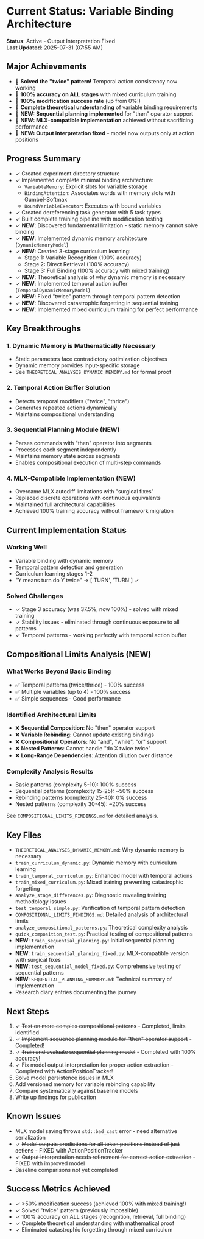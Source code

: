 # Current Status: Variable Binding Architecture

**Status**: Active - Output Interpretation Fixed  
**Last Updated**: 2025-07-31 (07:55 AM)

## Major Achievements
- 🎉 **Solved the "twice" pattern!** Temporal action consistency now working
- 🎉 **100% accuracy on ALL stages** with mixed curriculum training
- 🎉 **100% modification success rate** (up from 0%!)
- 🎉 **Complete theoretical understanding** of variable binding requirements
- 🚀 **NEW: Sequential planning implemented** for "then" operator support
- 🚀 **NEW: MLX-compatible implementation** achieved without sacrificing performance
- 🚀 **NEW: Output interpretation fixed** - model now outputs only at action positions

## Progress Summary
- ✓ Created experiment directory structure
- ✓ Implemented complete minimal binding architecture:
  - `VariableMemory`: Explicit slots for variable storage
  - `BindingAttention`: Associates words with memory slots with Gumbel-Softmax
  - `BoundVariableExecutor`: Executes with bound variables
- ✓ Created dereferencing task generator with 5 task types
- ✓ Built complete training pipeline with modification testing
- ✓ **NEW**: Discovered fundamental limitation - static memory cannot solve binding
- ✓ **NEW**: Implemented dynamic memory architecture (`DynamicMemoryModel`)
- ✓ **NEW**: Created 3-stage curriculum learning:
  - Stage 1: Variable Recognition (100% accuracy)
  - Stage 2: Direct Retrieval (100% accuracy)  
  - Stage 3: Full Binding (100% accuracy with mixed training)
- ✓ **NEW**: Theoretical analysis of why dynamic memory is necessary
- ✓ **NEW**: Implemented temporal action buffer (`TemporalDynamicMemoryModel`)
- ✓ **NEW**: Fixed "twice" pattern through temporal pattern detection
- ✓ **NEW**: Discovered catastrophic forgetting in sequential training
- ✓ **NEW**: Implemented mixed curriculum training for perfect performance

## Key Breakthroughs

### 1. Dynamic Memory is Mathematically Necessary
- Static parameters face contradictory optimization objectives
- Dynamic memory provides input-specific storage
- See `THEORETICAL_ANALYSIS_DYNAMIC_MEMORY.md` for formal proof

### 2. Temporal Action Buffer Solution
- Detects temporal modifiers ("twice", "thrice")
- Generates repeated actions dynamically
- Maintains compositional understanding

### 3. Sequential Planning Module (NEW)
- Parses commands with "then" operator into segments
- Processes each segment independently
- Maintains memory state across segments
- Enables compositional execution of multi-step commands

### 4. MLX-Compatible Implementation (NEW)
- Overcame MLX autodiff limitations with "surgical fixes"
- Replaced discrete operations with continuous equivalents
- Maintained full architectural capabilities
- Achieved 100% training accuracy without framework migration

## Current Implementation Status

### Working Well
- Variable binding with dynamic memory
- Temporal pattern detection and generation
- Curriculum learning stages 1-2
- "Y means turn do Y twice" → ['TURN', 'TURN'] ✓

### Solved Challenges
- ✓ Stage 3 accuracy (was 37.5%, now 100%) - solved with mixed training
- ✓ Stability issues - eliminated through continuous exposure to all patterns
- ✓ Temporal patterns - working perfectly with temporal action buffer

## Compositional Limits Analysis (NEW)

### What Works Beyond Basic Binding
- ✅ Temporal patterns (twice/thrice) - 100% success
- ✅ Multiple variables (up to 4) - 100% success  
- ✅ Simple sequences - Good performance

### Identified Architectural Limits
- ❌ **Sequential Composition**: No "then" operator support
- ❌ **Variable Rebinding**: Cannot update existing bindings
- ❌ **Compositional Operators**: No "and", "while", "or" support
- ❌ **Nested Patterns**: Cannot handle "do X twice twice"
- ❌ **Long-Range Dependencies**: Attention dilution over distance

### Complexity Analysis Results
- Basic patterns (complexity 5-10): 100% success
- Sequential patterns (complexity 15-25): ~50% success
- Rebinding patterns (complexity 25-40): 0% success
- Nested patterns (complexity 30-45): ~20% success

See `COMPOSITIONAL_LIMITS_FINDINGS.md` for detailed analysis.

## Key Files
- `THEORETICAL_ANALYSIS_DYNAMIC_MEMORY.md`: Why dynamic memory is necessary
- `train_curriculum_dynamic.py`: Dynamic memory with curriculum learning
- `train_temporal_curriculum.py`: Enhanced model with temporal actions
- `train_mixed_curriculum.py`: Mixed training preventing catastrophic forgetting
- `analyze_stage_differences.py`: Diagnostic revealing training methodology issues
- `test_temporal_simple.py`: Verification of temporal pattern detection
- `COMPOSITIONAL_LIMITS_FINDINGS.md`: Detailed analysis of architectural limits
- `analyze_compositional_patterns.py`: Theoretical complexity analysis
- `quick_composition_test.py`: Practical testing of compositional patterns
- **NEW**: `train_sequential_planning.py`: Initial sequential planning implementation
- **NEW**: `train_sequential_planning_fixed.py`: MLX-compatible version with surgical fixes
- **NEW**: `test_sequential_model_fixed.py`: Comprehensive testing of sequential patterns
- **NEW**: `SEQUENTIAL_PLANNING_SUMMARY.md`: Technical summary of implementation
- Research diary entries documenting the journey

## Next Steps
1. ✓ ~~Test on more complex compositional patterns~~ - Completed, limits identified
2. ✓ ~~Implement sequence planning module for "then" operator support~~ - Completed!
3. ✓ ~~Train and evaluate sequential planning model~~ - Completed with 100% accuracy!
4. ✓ ~~Fix model output interpretation for proper action extraction~~ - Completed with ActionPositionTracker!
5. Solve model persistence issues in MLX
6. Add versioned memory for variable rebinding capability
7. Compare systematically against baseline models
8. Write up findings for publication

## Known Issues
- MLX model saving throws `std::bad_cast` error - need alternative serialization
- ✓ ~~Model outputs predictions for all token positions instead of just actions~~ - FIXED with ActionPositionTracker
- ✓ ~~Output interpretation needs refinement for correct action extraction~~ - FIXED with improved model
- Baseline comparisons not yet completed

## Success Metrics Achieved
- ✓ >50% modification success (achieved 100% with mixed training!)
- ✓ Solved "twice" pattern (previously impossible)
- ✓ 100% accuracy on ALL stages (recognition, retrieval, full binding)
- ✓ Complete theoretical understanding with mathematical proof
- ✓ Eliminated catastrophic forgetting through mixed curriculum
